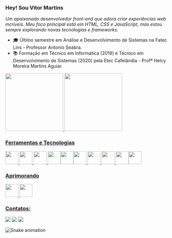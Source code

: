 ### Hey! Sou Vitor Martins

<i>Um apaixonado desenvolvedor front-end que adora criar experiências web incríveis. Meu foco principal está em HTML, CSS e JavaScript, mas estou sempre explorando novas tecnologias e frameworks.</i>

- 🎓 Último semestre em Análise e Desenvolvimento de Sistemas na Fatec Lins - Professor Antonio Seabra.
- 📚 Formação em Técnico em Informática (2019) e Técnico em Desenvolvimento de Sistemas (2020) pela Etec Cafelândia - Profª Helcy Moreira Martins Aguiar.


<div>
<div>
<a href="https://github.com/VitorMartins28">
<img height="180em" src="https://github-readme-stats.vercel.app/api/top-langs/?username=VitorMartins28&layout=compact&langs_count=7&theme=dracula"/>
<img height="180em" src="https://github-readme-stats.vercel.app/api?username=VItorMartins28&show_icons=true&theme=dracula&include_all_commits=true&count_private=true"/>
</div>
</div>
 
### Ferramentas e Tecnologias
<img src="https://cdn.jsdelivr.net/gh/devicons/devicon/icons/html5/html5-original.svg" width="40" height="40"/> <img src="https://cdn.jsdelivr.net/gh/devicons/devicon/icons/css3/css3-original-wordmark.svg"  width="40" height="40" /> <img src="https://cdn.jsdelivr.net/gh/devicons/devicon/icons/javascript/javascript-original.svg" width="40" height="40" /> <img src="https://cdn.jsdelivr.net/gh/devicons/devicon/icons/php/php-original.svg" width="40" height="40" /><img src="https://cdn.jsdelivr.net/gh/devicons/devicon/icons/mysql/mysql-original-wordmark.svg" width="40" height="40" /><img src="https://cdn.jsdelivr.net/gh/devicons/devicon/icons/wordpress/wordpress-original.svg" width="40" height="40" /> <img src="https://cdn.jsdelivr.net/gh/devicons/devicon/icons/vscode/vscode-original.svg" width="40" height="40"/> <img src="https://cdn.jsdelivr.net/gh/devicons/devicon/icons/photoshop/photoshop-plain.svg" width="40" height="40"/> <img src="https://cdn.jsdelivr.net/gh/devicons/devicon/icons/figma/figma-original.svg" width="40" height="40" /><img src="https://cdn.jsdelivr.net/gh/devicons/devicon/icons/canva/canva-original.svg" width="40" height="40" />




### Aprimorando          
<img src="https://cdn.jsdelivr.net/gh/devicons/devicon/icons/c/c-original.svg" width="40" height="40"/> <img src="https://cdn.jsdelivr.net/gh/devicons/devicon/icons/java/java-original.svg" width="40" height="40" />

### Contatos:

<div>
<a href="https://www.instagram.com/vitor_martins28/" target="_blank"><img src="https://img.shields.io/badge/-Instagram-%23E4405F?style=for-the-badge&logo=instagram&logoColor=white" target="_blank"></a>
<a href = "mailto:vitormartins281999@gmail.com "><img src="https://img.shields.io/badge/Gmail-D14836?style=for-the-badge&logo=gmail&logoColor=white" target="_blank"></a>
<a href="https://www.linkedin.com/in/v%C3%ADtor-martins-21108618b/" target="_blank"><img src="https://img.shields.io/badge/-LinkedIn-%230077B5?style=for-the-badge&logo=linkedin&logoColor=white" target="_blank"></a>   
</div>


![Snake animation](https://github.com/VitorMartins28/VitorMartins28/blob/output/github-contribution-grid-snake.svg)


